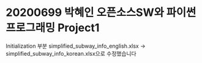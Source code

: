 # 20200699 박혜인 오픈소스SW와 파이썬 프로그래밍 Project1

Initialization 부분 simplified_subway_info_english.xlsx -> simplified_subway_info_korean.xlsx으로 수정했습니다
